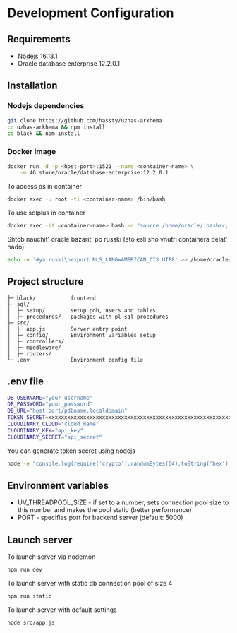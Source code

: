 # Development Configuration
## Requirements
- Nodejs 16.13.1
- Oracle database enterprise 12.2.0.1

## Installation
### Nodejs dependencies
```sh
git clone https://github.com/hassty/uzhas-arkhema
cd uzhas-arkhema && npm install
cd black && npm install
```
### Docker image
```sh
docker run -d -p <host-port>:1521 --name <container-name> \
    -m 4G store/oracle/database-enterprise:12.2.0.1
```
To access os in container
```sh
docker exec -u root -ti <container-name> /bin/bash
```
To use sqlplus in container
```sh
docker exec -it <container-name> bash -c "source /home/oracle/.bashrc; sqlplus /nolog"
```
Shtob nauchit' oracle bazarit' po russki (eto esli sho vnutri containera delat' nado)
```sh
echo -e '#ya ruski\nexport NLS_LANG=AMERICAN_CIS.UTF8' >> /home/oracle/.bashrc
```

## Project structure
    ├─ black/           frontend
    ├─ sql/             
    │  ├─ setup/        setup pdb, users and tables
    │  ├─ procedures/   packages with pl-sql procedures
    ├─ src/
    │  ├─ app.js        Server entry point
    │  ├─ config/       Environment variables setup
    │  ├─ controllers/
    │  ├─ middleware/
    │  ├─ routers/
    └─ .env             Environment config file
## .env file
```sh
DB_USERNAME="your_username"
DB_PASSWORD="your_password"
DB_URL="host:port/pdbname.localdomain"
TOKEN_SECRET=xxxxxxxxxxxxxxxxxxxxxxxxxxxxxxxxxxxxxxxxxxxxxxxxxxxxxxxxxxxxxxxxxxxxxxxxxxxxxxxxxxxxxxxxxxxxxxxxxxxxxxxxxxxxxxxxxxxxxxxxxxxxxxxx
CLOUDINARY_CLOUD="cloud_name"
CLOUDINARY_KEY="api_key"
CLOUDINARY_SECRET="api_secret"
```

You can generate token secret using nodejs
```sh
node -e "console.log(require('crypto').randomBytes(64).toString('hex'))"
```

## Environment variables
- UV_THREADPOOL_SIZE - if set to a number, sets connection pool size to this number and makes the pool static (better performance)
- PORT - specifies port for backend server (default: 5000)

## Launch server
To launch server via nodemon
```sh
npm run dev
```

To launch server with static db connection pool of size 4
```sh
npm run static
```
To launch server with default settings
```sh
node src/app.js
```
